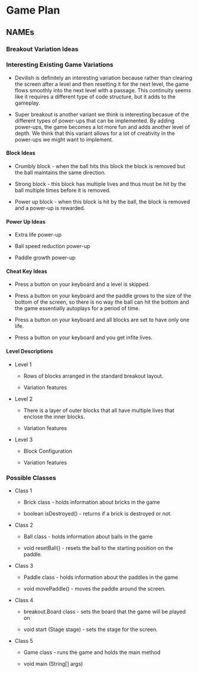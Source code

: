 # Game Plan
## NAMEs


### Breakout Variation Ideas

### Interesting Existing Game Variations

 * Devilish is definitely an interesting variation because rather than clearing the screen after a level and then resetting it for the next level,
 the game flows smoothly into the next level with a passage. This continuity seems like it requires a different type of code structure, but it adds
 to the gameplay. 

 * Super breakout is another variant we think is interesting becasue of the different types of power-ups that can be implemented. By adding power-ups, the game becomes a lot more fun and adds another level of depth. We think that this variant allows for a lot of creativity in the power-ups we might want to implement. 


#### Block Ideas

 * Crumbly block - when the ball hits this block the block is removed but the ball maintains the same direction.

 * Strong block - this block has multiple lives and thus must be hit by the ball multiple times before it is removed. 

 * Power up block - when this block is hit by the ball, the block is removed and a power-up is rewarded. 


#### Power Up Ideas

 * Extra life power-up

 * Ball speed reduction power-up

 * Paddle growth power-up


#### Cheat Key Ideas

 * Press a button on your keyboard and a level is skipped. 

 * Press a button on your keyboard and the paddle grows to the size of the bottom of the screen, so there is no way the ball can hit the bottom and the game essentially autoplays for a period of time. 

 * Press a button on your keyboard and all blocks are set to have only one life. 

 * Press a button on your keyboard and you get infite lives. 


#### Level Descriptions

 * Level 1
   * Rows of blocks arranged in the standard breakout layout.

   * Variation features

 * Level 2
   * There is a layer of outer blocks that all have multiple lives that enclose the inner blocks.

   * Variation features

 * Level 3
   * Block Configuration

   * Variation features


### Possible Classes

 * Class 1
   * Brick class - holds information about bricks in the game

   * boolean isDestroyed() - returns if a brick is destroyed or not. 

 * Class 2
   * Ball class - holds information about balls in the game

   * void resetBall()  - resets the ball to the starting position on the paddle. 

 * Class 3
   * Paddle class - holds information about the paddles in the game

   * void movePaddle() - moves the paddle around the screen. 

 * Class 4
   * breakout.Board class - sets the board that the game will be played on 

   * void start (Stage stage) - sets the stage for the screen. 

 * Class 5
   * Game class - runs the game and holds the main method

   * void main (String[] args)
